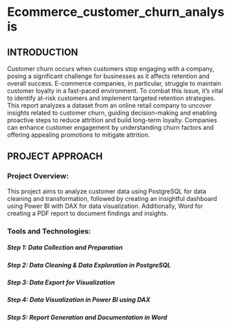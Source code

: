 # Ecommerce_customer_churn_analysis

## INTRODUCTION
Customer churn occurs when customers stop engaging with a company, posing a significant challenge for 
businesses as it affects retention and overall success. E-commerce companies, in particular, struggle to maintain 
customer loyalty in a fast-paced environment. To combat this issue, it’s vital to identify at-risk customers and 
implement targeted retention strategies. This report analyzes a dataset from an online retail company to uncover 
insights related to customer churn, guiding decision-making and enabling proactive steps to reduce attrition and build 
long-term loyalty. Companies can enhance customer engagement by understanding churn factors and offering appealing 
promotions to mitigate attrition.
## PROJECT APPROACH 

### Project Overview:
This project aims to analyze customer data using PostgreSQL for data cleaning and transformation, followed by creating an insightful dashboard using Power BI with DAX for data visualization. Additionally, Word for creating a PDF report to document findings and insights.

### Tools and Technologies:

##### Step 1: Data Collection and Preparation
##### Step 2: Data Cleaning & Data Exploration in PostgreSQL
##### Step 3: Data Export for Visualization
##### Step 4: Data Visualization in Power BI using DAX
##### Step 5: Report Generation and Documentation in Word
